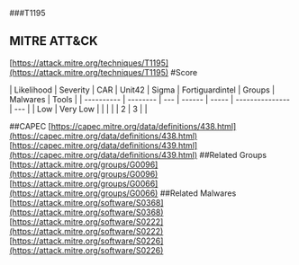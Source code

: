 ###T1195
## MITRE ATT&CK
[https://attack.mitre.org/techniques/T1195](https://attack.mitre.org/techniques/T1195)
#Score

| Likelihood | Severity | CAR | Unit42 | Sigma | Fortiguardintel | Groups | Malwares | Tools |
| ---------- | -------- | --- | ------ | ----- | --------------- | ---  |
| Low | Very Low |   |   |   |   | 2 | 3 |   |

##CAPEC
[https://capec.mitre.org/data/definitions/438.html](https://capec.mitre.org/data/definitions/438.html)
[https://capec.mitre.org/data/definitions/439.html](https://capec.mitre.org/data/definitions/439.html)
[]()
##Related Groups
[https://attack.mitre.org/groups/G0096](https://attack.mitre.org/groups/G0096)
[https://attack.mitre.org/groups/G0066](https://attack.mitre.org/groups/G0066)
[]()
##Related Malwares
[https://attack.mitre.org/software/S0368](https://attack.mitre.org/software/S0368)
[https://attack.mitre.org/software/S0222](https://attack.mitre.org/software/S0222)
[https://attack.mitre.org/software/S0226](https://attack.mitre.org/software/S0226)
[]()
